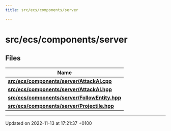 ```yaml
---
title: src/ecs/components/server

---
```


# src/ecs/components/server



## Files

| Name           |
| -------------- |
| **[src/ecs/components/server/AttackAI.cpp](Files/_attack_a_i_8cpp.md#file-attackai.cpp)**  |
| **[src/ecs/components/server/AttackAI.hpp](Files/_attack_a_i_8hpp.md#file-attackai.hpp)**  |
| **[src/ecs/components/server/FollowEntity.hpp](Files/_follow_entity_8hpp.md#file-followentity.hpp)**  |
| **[src/ecs/components/server/Projectile.hpp](Files/_projectile_8hpp.md#file-projectile.hpp)**  |






-------------------------------

Updated on 2022-11-13 at 17:21:37 +0100
